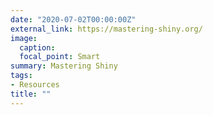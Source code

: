 ```yaml
---
date: "2020-07-02T00:00:00Z"
external_link: https://mastering-shiny.org/
image:
  caption: 
  focal_point: Smart
summary: Mastering Shiny
tags:
- Resources
title: ""
---
```

